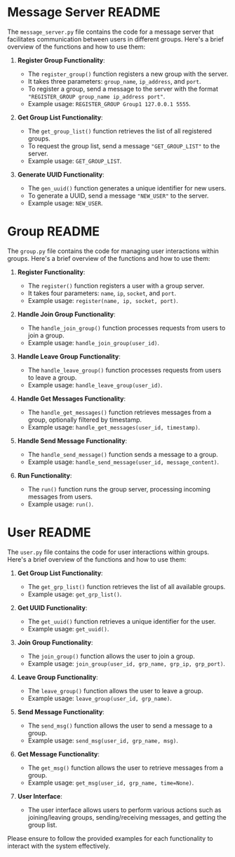 # Message Server README

The `message_server.py` file contains the code for a message server that facilitates communication between users in different groups. Here's a brief overview of the functions and how to use them:

1. **Register Group Functionality**:
    - The `register_group()` function registers a new group with the server.
    - It takes three parameters: `group_name`, `ip_address`, and `port`.
    - To register a group, send a message to the server with the format `"REGISTER_GROUP group_name ip_address port"`.
    - Example usage: `REGISTER_GROUP Group1 127.0.0.1 5555`.

2. **Get Group List Functionality**:
    - The `get_group_list()` function retrieves the list of all registered groups.
    - To request the group list, send a message `"GET_GROUP_LIST"` to the server.
    - Example usage: `GET_GROUP_LIST`.

3. **Generate UUID Functionality**:
    - The `gen_uuid()` function generates a unique identifier for new users.
    - To generate a UUID, send a message `"NEW_USER"` to the server.
    - Example usage: `NEW_USER`.

# Group README

The `group.py` file contains the code for managing user interactions within groups. Here's a brief overview of the functions and how to use them:

1. **Register Functionality**:
    - The `register()` function registers a user with a group server.
    - It takes four parameters: `name`, `ip`, `socket`, and `port`.
    - Example usage: `register(name, ip, socket, port)`.

2. **Handle Join Group Functionality**:
    - The `handle_join_group()` function processes requests from users to join a group.
    - Example usage: `handle_join_group(user_id)`.

3. **Handle Leave Group Functionality**:
    - The `handle_leave_group()` function processes requests from users to leave a group.
    - Example usage: `handle_leave_group(user_id)`.

4. **Handle Get Messages Functionality**:
    - The `handle_get_messages()` function retrieves messages from a group, optionally filtered by timestamp.
    - Example usage: `handle_get_messages(user_id, timestamp)`.

5. **Handle Send Message Functionality**:
    - The `handle_send_message()` function sends a message to a group.
    - Example usage: `handle_send_message(user_id, message_content)`.

6. **Run Functionality**:
    - The `run()` function runs the group server, processing incoming messages from users.
    - Example usage: `run()`.

# User README

The `user.py` file contains the code for user interactions within groups. Here's a brief overview of the functions and how to use them:

1. **Get Group List Functionality**:
    - The `get_grp_list()` function retrieves the list of all available groups.
    - Example usage: `get_grp_list()`.

2. **Get UUID Functionality**:
    - The `get_uuid()` function retrieves a unique identifier for the user.
    - Example usage: `get_uuid()`.

3. **Join Group Functionality**:
    - The `join_group()` function allows the user to join a group.
    - Example usage: `join_group(user_id, grp_name, grp_ip, grp_port)`.

4. **Leave Group Functionality**:
    - The `leave_group()` function allows the user to leave a group.
    - Example usage: `leave_group(user_id, grp_name)`.

5. **Send Message Functionality**:
    - The `send_msg()` function allows the user to send a message to a group.
    - Example usage: `send_msg(user_id, grp_name, msg)`.

6. **Get Message Functionality**:
    - The `get_msg()` function allows the user to retrieve messages from a group.
    - Example usage: `get_msg(user_id, grp_name, time=None)`.

7. **User Interface**:
    - The user interface allows users to perform various actions such as joining/leaving groups, sending/receiving messages, and getting the group list.

Please ensure to follow the provided examples for each functionality to interact with the system effectively.
